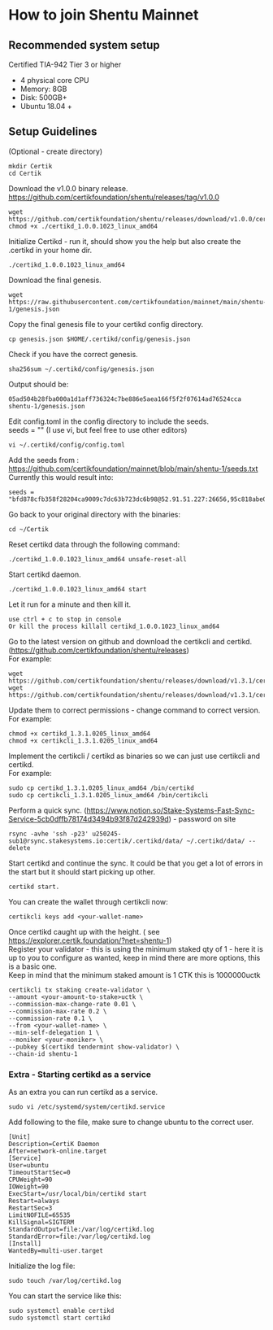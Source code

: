 # How to join Shentu Mainnet

## Recommended system setup

Certified TIA-942 Tier 3 or higher
- 4 physical core CPU
- Memory: 8GB
- Disk: 500GB+ 
- Ubuntu 18.04 +

## Setup Guidelines

(Optional - create directory) 

	mkdir Certik
	cd Certik

Download the v1.0.0 binary release.
https://github.com/certikfoundation/shentu/releases/tag/v1.0.0

	wget https://github.com/certikfoundation/shentu/releases/download/v1.0.0/certikd_1.0.0.1023_linux_amd64
	chmod +x ./certikd_1.0.0.1023_linux_amd64

Initialize Certikd - run it, should show you the help but also create the .certikd in your home dir.

	./certikd_1.0.0.1023_linux_amd64

Download the final genesis.

	wget https://raw.githubusercontent.com/certikfoundation/mainnet/main/shentu-1/genesis.json

Copy the final genesis file to your certikd config directory.

	cp genesis.json $HOME/.certikd/config/genesis.json

Check if you have the correct genesis.

	sha256sum ~/.certikd/config/genesis.json

Output should be:	

	05ad504b28fba000a1d1aff736324c7be886e5aea166f5f2f07614ad76524cca  shentu-1/genesis.json

Edit config.toml in the config directory to include the seeds.<br />
seeds = "<seed nodes above separated by comma>" (I use vi, but feel free to use other editors)

	vi ~/.certikd/config/config.toml

Add the seeds from : https://github.com/certikfoundation/mainnet/blob/main/shentu-1/seeds.txt <br />
Currently this would result into:

```
seeds = "bfd878cfb358f28204ca9009c7dc63b723dc6b98@52.91.51.227:26656,95c818abe0e7b72e66903835775d5afa884ee1f0@54.224.14.1:26656,0d0b19bca0f30fbdaadd20f1a38b2ea35305169e@100.26.242.20:26656,a48d2e1def5c705b31d77651cd18df0a1aded9b8@3.82.105.31:26656,ff0f27a5db14928ab12059069702689dff1bc6d7@3.238.117.221:26656"
```

Go back to your original directory with the binaries:

	cd ~/Certik

Reset certikd data through the following command:

	./certikd_1.0.0.1023_linux_amd64 unsafe-reset-all

Start certikd daemon.

	./certikd_1.0.0.1023_linux_amd64 start

Let it run for a minute and then kill it.

	use ctrl + c to stop in console
	Or kill the process killall certikd_1.0.0.1023_linux_amd64

Go to the latest version on github and download the certikcli and certikd. (https://github.com/certikfoundation/shentu/releases) <br />
For example:

	wget https://github.com/certikfoundation/shentu/releases/download/v1.3.1/certikcli_1.3.1.0205_linux_amd64
	wget https://github.com/certikfoundation/shentu/releases/download/v1.3.1/certikd_1.3.1.0205_linux_amd64

Update them to correct permissions - change command to correct version. <br />
For example:

	chmod +x certikd_1.3.1.0205_linux_amd64
	chmod +x certikcli_1.3.1.0205_linux_amd64

Implement the certikcli / certikd as binaries so we can just use certikcli and certikd. <br />
For example:

	sudo cp certikd_1.3.1.0205_linux_amd64 /bin/certikd
	sudo cp certikcli_1.3.1.0205_linux_amd64 /bin/certikcli

Perform a quick sync. (https://www.notion.so/Stake-Systems-Fast-Sync-Service-5cb0dffb78174d3494b93f87d242939d) - password on site

	rsync -avhe 'ssh -p23' u250245-sub1@rsync.stakesystems.io:certik/.certikd/data/ ~/.certikd/data/ --delete

Start certikd and continue the sync. It could be that you get a lot of errors in the start but it should start picking up other.

	certikd start.

You can create the wallet through certikcli now:

	certikcli keys add <your-wallet-name>

Once certikd caught up with the height. ( see https://explorer.certik.foundation/?net=shentu-1) <br />
Register your validator - this is using the minimum staked qty of 1 - here it is up to you to configure as wanted, keep in mind there are more options, this is a basic one. <br />
Keep in mind that the minimum staked amount is 1 CTK this is 1000000uctk

	certikcli tx staking create-validator \
	--amount <your-amount-to-stake>uctk \
	--commission-max-change-rate 0.01 \
	--commission-max-rate 0.2 \
	--commission-rate 0.1 \
	--from <your-wallet-name> \
	--min-self-delegation 1 \
	--moniker <your-moniker> \
	--pubkey $(certikd tendermint show-validator) \
	--chain-id shentu-1

### Extra - Starting certikd as a service

As an extra you can run certikd as a service.

	sudo vi /etc/systemd/system/certikd.service

Add following to the file, make sure to change ubuntu to the correct user.

	[Unit]
	Description=CertiK Daemon
	After=network-online.target
	[Service]
	User=ubuntu
	TimeoutStartSec=0
	CPUWeight=90
	IOWeight=90
	ExecStart=/usr/local/bin/certikd start
	Restart=always
	RestartSec=3
	LimitNOFILE=65535
	KillSignal=SIGTERM
	StandardOutput=file:/var/log/certikd.log
	StandardError=file:/var/log/certikd.log
	[Install]
	WantedBy=multi-user.target

Initialize the log file:

	sudo touch /var/log/certikd.log

You can start the service like this:

	sudo systemctl enable certikd
	sudo systemctl start certikd
